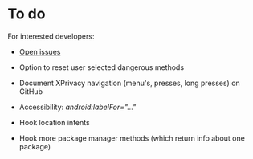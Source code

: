To do
=====

For interested developers:

* [Open issues](https://github.com/M66B/XPrivacy/issues?state=open)

* Option to reset user selected dangerous methods
* Document XPrivacy navigation (menu's, presses, long presses) on GitHub
* Accessibility: *android:labelFor="..."*
* Hook location intents
* Hook more package manager methods (which return info about one package)
